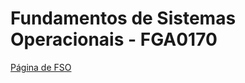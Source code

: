# Fundamentos de Sistemas Operacionais - FGA0170
[Página de FSO](https://www.brunoribas.com.br/so/2021-1/)
